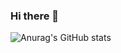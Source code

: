 ### Hi there 👋

![Anurag's GitHub stats](https://github-readme-stats.vercel.app/api?username=amin&show_icons=true&theme=dracula)
